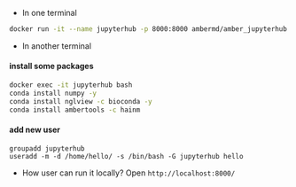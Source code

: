 - In one terminal
```bash
docker run -it --name jupyterhub -p 8000:8000 ambermd/amber_jupyterhub
```

- In another terminal

#### install some packages
```bash
docker exec -it jupyterhub bash
conda install numpy -y
conda install nglview -c bioconda -y
conda install ambertools -c hainm
```

#### add new user
```
groupadd jupyterhub
useradd -m -d /home/hello/ -s /bin/bash -G jupyterhub hello
```

- How user can run it locally?
Open `http://localhost:8000/`
